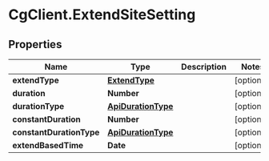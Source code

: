 # CgClient.ExtendSiteSetting

## Properties

Name | Type | Description | Notes
------------ | ------------- | ------------- | -------------
**extendType** | [**ExtendType**](ExtendType.md) |  | [optional] 
**duration** | **Number** |  | [optional] 
**durationType** | [**ApiDurationType**](ApiDurationType.md) |  | [optional] 
**constantDuration** | **Number** |  | [optional] 
**constantDurationType** | [**ApiDurationType**](ApiDurationType.md) |  | [optional] 
**extendBasedTime** | **Date** |  | [optional] 


